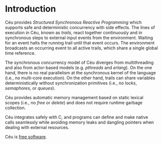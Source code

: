 # Introduction

Céu provides *Structured Synchronous Reactive Programming* which supports
safe and deterministic concurrency with side effects.
The lines of execution in Céu, known as *trails*, react together continuously
and in synchronous steps to external input events from the environment.
Waiting for an event halts the running trail until that event occurs.
The environment broadcasts an occurring event to all active trails, which share 
a single global time reference.

The synchronous concurrency model of Céu diverges from multithreading and also
from actor-based models (e.g. *pthreads* and *erlang*).
On the one hand, there is no real parallelism at the synchronous kernel of the
language (i.e., no multi-core execution).
On the other hand, trails can share variables deterministically without
synchronization primitives (i.e., no *locks*, *semaphores*, or *queues*).

Céu provides automatic memory management based on static lexical scopes (i.e.,
no *free* or *delete*) and does not require runtime garbage collection.

Céu integrates safely with C, and programs can define and make native calls
seamlessly while avoiding memory leaks and dangling pointers when dealing with
external resources.

Céu is [free software](#TODO).
